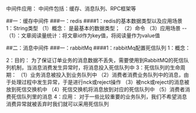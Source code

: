 中间件应用：
中间件包括：缓存、消息队列、RPC框架等

##一：缓存中间件
###一：redis
####1：redis的基本数据类型以及应用场景
1：String类型
（1）概念：
是最基本的数据类型；
（2）命令
（3）应用场景
--（1）：文章阅读量统计：将文章id作为key值，将阅读量作为value值


##二：消息中间件
###一：rabbitMq
####1：rabbitMq配置死信队列
1：概念：

2：目的：
为了保证订单业务的消息数据不丢失，需要使用到RabbitMQ的死信队列机制，当消息消费发生异常时，将消息投入死信队列中
3：死信队列的生命周期：
（1）业务消息被投入到业务队列中
（2）消费者消费业务队列中的消息，由于处理过程中发生异常，于是进行nck或reject操作
（3）被nck或reject的消息被放到死信交换机中
（4）死信交换机将消息放到对应的死信队列中
（5）消费者消费死信队列里的消息
4：应用：
对于一些比较重要的业务队列，我们不希望消息消费异常就被丢弃时我们就可以采用死信队列
